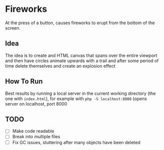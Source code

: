 # Fireworks

At the press of a button, causes fireworks to erupt from the bottom of the
screen.

## Idea
The idea is to create and HTML canvas that spans over the entire viewport
and then have circles animate upwards with a trail and after some period
of time delete themselves and create an explosion effect

## How To Run
Best results by running a local server in the current working directory (the one with `index.html`), for example with `php -S localhost:8000` (opens server on localhost, port 8000

## TODO
- [ ] Make code readable
- [ ] Break into multiple files
- [ ] Fix GC issues, stuttering after many objects have been deleted
